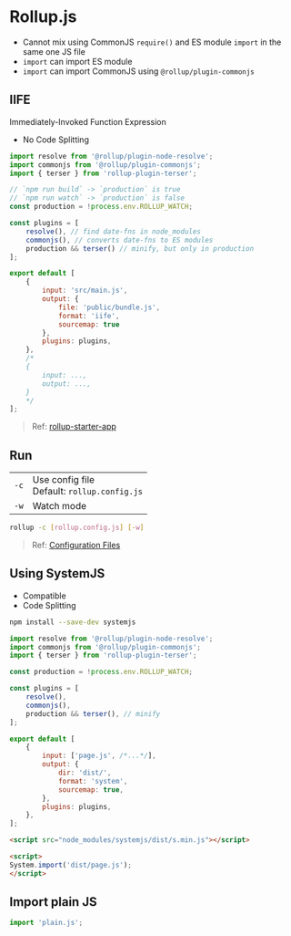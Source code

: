 # Rollup.js

- Cannot mix using CommonJS `require()` and ES module `import` in the same one JS file
- `import` can import ES module
- `import` can import CommonJS using `@rollup/plugin-commonjs`

## IIFE

Immediately-Invoked Function Expression

- No Code Splitting

```js title="rollup.config.js"
import resolve from '@rollup/plugin-node-resolve';
import commonjs from '@rollup/plugin-commonjs';
import { terser } from 'rollup-plugin-terser';

// `npm run build` -> `production` is true
// `npm run watch` -> `production` is false
const production = !process.env.ROLLUP_WATCH;

const plugins = [
    resolve(), // find date-fns in node_modules
    commonjs(), // converts date-fns to ES modules
    production && terser() // minify, but only in production
];

export default [
    {
        input: 'src/main.js',
        output: {
            file: 'public/bundle.js',
            format: 'iife',
            sourcemap: true
        },
        plugins: plugins,
    },
    /* 
    {
        input: ...,
        output: ...,
    }
    */
];
```

> Ref: [rollup-starter-app](https://github.com/rollup/rollup-starter-app/blob/master/rollup.config.js)

## Run

| | |
|-|-|
| `-c` | Use config file<br/>Default: `rollup.config.js` |
| `-w` | Watch mode |

```bash
rollup -c [rollup.config.js] [-w]
```

> Ref: [Configuration Files](https://rollupjs.org/guide/en/#configuration-files)

## Using SystemJS

- Compatible
- Code Splitting

```bash
npm install --save-dev systemjs
```

```js title="rollup.config.js"
import resolve from '@rollup/plugin-node-resolve';
import commonjs from '@rollup/plugin-commonjs';
import { terser } from 'rollup-plugin-terser';

const production = !process.env.ROLLUP_WATCH;

const plugins = [
    resolve(),
    commonjs(),
    production && terser(), // minify
];

export default [
    {
        input: ['page.js', /*...*/],
        output: {
            dir: 'dist/',
            format: 'system',
            sourcemap: true,
        },
        plugins: plugins,
    },
];
```

```html title=".html"
<script src="node_modules/systemjs/dist/s.min.js"></script>

<script>
System.import('dist/page.js');
</script>
```

## Import plain JS

```js
import 'plain.js';
```
